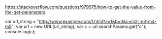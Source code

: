 https://stackoverflow.com/questions/979975/how-to-get-the-value-from-the-get-parameters

var url_string = "http://www.example.com/t.html?a=1&b=3&c=m2-m3-m4-m5";
var url = new URL(url_string);
var c = url.searchParams.get("c");
console.log(c);
